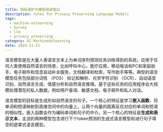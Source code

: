 ```yaml
---
title: 隐私保护大模型阅读笔记
description: notes for Privacy Preserving Language Models
tags:
  - machine-unlearning
  - Survey
  - llm
  - privacy preserving
category: AI MachineUnlearning
date: 2024-11-21
---
```

语言模型是在大量人类语言文本上为单词序列预测任务训练得到的系统，应用于任何人类使用自然语言的场景，比如呼叫中心，医疗应用，移动电话和PC和家庭助手，电子邮件和信息自动补全服务，文档翻译和检索，写作助手等等。典型的语言模型任务包括部分词性 （POS） 标记和解析、光学字符识别 （OCR）、自动语音识别、自然语言生成、情感分析和自然语言推理。基于这些任务的应用程序会大规模处理潜在的私人数据，例如用户查询、敏感文档、电子邮件和私人对话。

语言模型的目标是生成形如自然语言的句子。一个核心的特征是学习**嵌入函数**，将单词和短语映射到高维空间中的向量上，让两个向量的距离反应对应的单词和短语的相似性。嵌入函数会作为编码单词和句子的中介。另一个核心的特征是**生成和表示文本**，主流的两种模型包含进行下个token预测的生成式语言模型和进行句子填空的遮罩式语言模型。